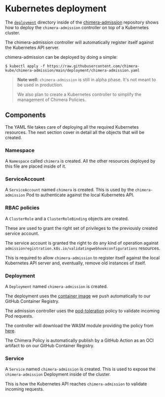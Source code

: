 # Kubernetes deployment

The [`deployment`](https://github.com/chimera-kube/chimera-admission/tree/main/deployment)
directory inside of the [chimera-admission](https://github.com/chimera-kube/chimera-admission)
repository shows how to deploy the `chimera-admission` controller
on top of a Kubernetes cluster.

The chimera-admission controller will automatically register itself against the
Kubernetes API server.

chimera-admission can be deployed by doing a simple:

```shell
$ kubectl apply -f https://raw.githubusercontent.com/chimera-kube/chimera-admission/main/deployment/chimera-admission.yaml
```

> **Note well:** `chimera-admission` is still in alpha phase. It's not meant to
> be used in production.
>
> We also plan to create a Kubernetes controller to simplify the management
> of Chimera Policies.

## Components

The YAML file takes care of deploying all the required Kubernetes resources.
The next section cover in detail all the objects that will be created.

### Namespace

A `Namespace` called `chimera` is created. All the other resources deployed
by this file are placed inside of it.

### ServiceAccount

A `ServiceAccount` named `chimera` is created. This is used by the
`chimera-admission` Pod to authenticate against the local Kubernetes API.

### RBAC policies

A `ClusterRole` and a `ClusterRoleBinding` objects are created.

These are used to grant the right set of privileges to the previously created
service account.

The service account is granted the right to do any kind of operation
against `admissionregistration.k8s.io/validatingwebhookconfigurations`
resources.

This is required to allow `chimera-admission` to register itself against the
local Kubernetes API server and, eventually, remove old instances of itself.

### Deployment

A `Deployment` named `chimera-admission` is created.

The deployment uses the [container image](https://github.com/orgs/chimera-kube/packages/container/package/chimera-admission)
we push automatically to our GitHub Container Registry.

The admission controller uses the [pod-toleration](https://github.com/chimera-kube/pod-toleration-policy)
policy to validate incoming Pod requests.

The controller will download the WASM module providing the policy from
[here](https://github.com/orgs/chimera-kube/packages/container/package/policies%2Fpod-toleration).

The Chimera Policy is automatically publish by a GitHub Action as an OCI
artifact to on our GitHub Container Registry.

### Service

A `Service` named `chimera-admission` is created. This is used to expose the
`chimera-admission` Deployment inside of the cluster.

This is how the Kubernetes API reaches `chimera-admission` to validate
incoming requests.
